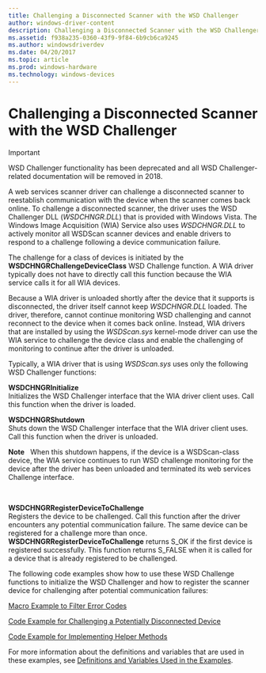 ```yaml
---
title: Challenging a Disconnected Scanner with the WSD Challenger
author: windows-driver-content
description: Challenging a Disconnected Scanner with the WSD Challenger
ms.assetid: f938a235-0360-43f9-9f84-6b9cb6ca9245
ms.author: windowsdriverdev
ms.date: 04/20/2017
ms.topic: article
ms.prod: windows-hardware
ms.technology: windows-devices
---
```


# Challenging a Disconnected Scanner with the WSD Challenger

> [!IMPORTANT] 
> WSD Challenger functionality has been deprecated and all WSD Challenger-related documentation will be removed in 2018.

A web services scanner driver can challenge a disconnected scanner to reestablish communication with the device when the scanner comes back online. To challenge a disconnected scanner, the driver uses the WSD Challenger DLL (*WSDCHNGR.DLL*) that is provided with Windows Vista. The Windows Image Acquisition (WIA) Service also uses *WSDCHNGR.DLL* to actively monitor all WSDScan scanner devices and enable drivers to respond to a challenge following a device communication failure.

The challenge for a class of devices is initiated by the **WSDCHNGRChallengeDeviceClass** WSD Challenge function. A WIA driver typically does not have to directly call this function because the WIA service calls it for all WIA devices.

Because a WIA driver is unloaded shortly after the device that it supports is disconnected, the driver itself cannot keep *WSDCHNGR.DLL* loaded. The driver, therefore, cannot continue monitoring WSD challenging and cannot reconnect to the device when it comes back online. Instead, WIA drivers that are installed by using the *WSDScan.sys* kernel-mode driver can use the WIA service to challenge the device class and enable the challenging of monitoring to continue after the driver is unloaded.

Typically, a WIA driver that is using *WSDScan.sys* uses only the following WSD Challenger functions:

<a href="" id="wsdchngrinitialize"></a>**WSDCHNGRInitialize**  
Initializes the WSD Challenger interface that the WIA driver client uses. Call this function when the driver is loaded.

<a href="" id="wsdchngrshutdown"></a>**WSDCHNGRShutdown**  
Shuts down the WSD Challenger interface that the WIA driver client uses. Call this function when the driver is unloaded.

**Note**   When this shutdown happens, if the device is a WSDScan-class device, the WIA service continues to run WSD challenge monitoring for the device after the driver has been unloaded and terminated its web services Challenge interface.

 

<a href="" id="wsdchngrregisterdevicetochallenge"></a>**WSDCHNGRRegisterDeviceToChallenge**  
Registers the device to be challenged. Call this function after the driver encounters any potential communication failure. The same device can be registered for a challenge more than once. **WSDCHNGRRegisterDeviceToChallenge** returns S\_OK if the first device is registered successfully. This function returns S\_FALSE when it is called for a device that is already registered to be challenged.

The following code examples show how to use these WSD Challenge functions to initialize the WSD Challenger and how to register the scanner device for challenging after potential communication failures:

[Macro Example to Filter Error Codes](macro-example-to-filter-error-codes.md)

[Code Example for Challenging a Potentially Disconnected Device](code-example-for-challenging-a-potentially-disconnected-device.md)

[Code Example for Implementing Helper Methods](code-example-for-implementing-helper-methods.md)

For more information about the definitions and variables that are used in these examples, see [Definitions and Variables Used in the Examples](definitions-and-variables-used-in-the-examples.md).

 

 




